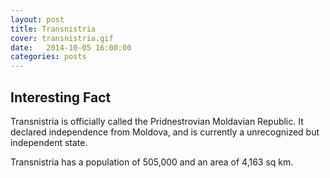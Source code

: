 ```yaml
---
layout: post
title: Transnistria
cover: transnistria.gif
date:   2014-10-05 16:00:00
categories: posts
---
```


## Interesting Fact

Transnistria is officially called the Pridnestrovian Moldavian Republic. It declared independence from Moldova, and is currently a unrecognized but independent state. 

Transnistria has a population of 505,000 and an area of 4,163 sq km.